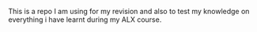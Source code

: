 This is a repo I am using for my revision and also to test my knowledge on everything i have learnt during my ALX course.